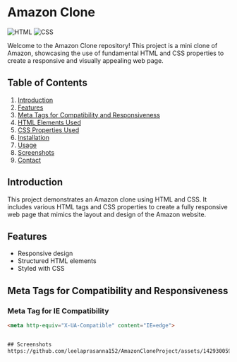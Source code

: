 # Amazon Clone

![HTML](https://img.shields.io/badge/HTML-5-orange)
![CSS](https://img.shields.io/badge/CSS-3-blue)

Welcome to the Amazon Clone repository! This project is a mini clone of Amazon, showcasing the use of fundamental HTML and CSS properties to create a responsive and visually appealing web page.

## Table of Contents

1. [Introduction](#introduction)
2. [Features](#features)
3. [Meta Tags for Compatibility and Responsiveness](#meta-tags-for-compatibility-and-responsiveness)
4. [HTML Elements Used](#html-elements-used)
5. [CSS Properties Used](#css-properties-used)
6. [Installation](#installation)
7. [Usage](#usage)
8. [Screenshots](#screenshots)
9. [Contact](#contact)

## Introduction

This project demonstrates an Amazon clone using HTML and CSS. It includes various HTML tags and CSS properties to create a fully responsive web page that mimics the layout and design of the Amazon website.

## Features

- Responsive design
- Structured HTML elements
- Styled with CSS

## Meta Tags for Compatibility and Responsiveness

### Meta Tag for IE Compatibility
```html
<meta http-equiv="X-UA-Compatible" content="IE=edge">


## Screenshots
https://github.com/leelaprasanna152/AmazonCloneProject/assets/142930059/f950d073-4564-4ef3-80be-acfd02c0b181
